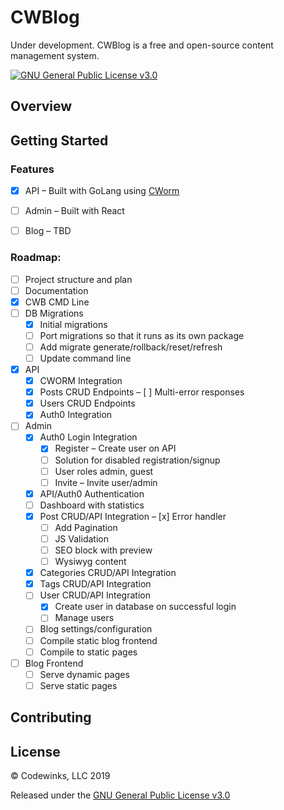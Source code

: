 # CWBlog
Under development. CWBlog is a free and open-source content management system.

[![GNU General Public License v3.0](https://img.shields.io/github/license/codewinks/cwblog.svg)](https://opensource.org/licenses/GPL-3.0)

## Overview

## Getting Started

### Features
* [x] API – Built with GoLang using [CWorm](https://github.com/codewinks/cworm)
* [ ] Admin – Built with React
* [ ] Blog – TBD


### Roadmap:
- [ ] Project structure and plan
- [ ] Documentation
- [x] CWB CMD Line
- [ ] DB Migrations
    - [x] Initial migrations
    - [ ] Port migrations so that it runs as its own package
    - [ ] Add migrate generate/rollback/reset/refresh
    - [ ] Update command line
- [x] API
    - [x] CWORM Integration
    - [x] Posts CRUD Endpoints
        – [ ] Multi-error responses
    - [x] Users CRUD Endpoints
    - [x] Auth0 Integration
- [ ] Admin
    - [x] Auth0 Login Integration
        - [x] Register – Create user on API
        - [ ] Solution for disabled registration/signup
        - [ ] User roles admin, guest
        - [ ] Invite – Invite user/admin
    - [x] API/Auth0 Authentication
    - [ ] Dashboard with statistics
    - [x] Post CRUD/API Integration
        – [x] Error handler
        - [ ] Add Pagination
        - [ ] JS Validation
        - [ ] SEO block with preview
        - [ ] Wysiwyg content
    - [x] Categories CRUD/API Integration
    - [x] Tags CRUD/API Integration
    - [ ] User CRUD/API Integration
        - [x] Create user in database on successful login
        - [ ] Manage users
    - [ ] Blog settings/configuration
    - [ ] Compile static blog frontend
    - [ ] Compile to static pages    
- [ ] Blog Frontend
    - [ ] Serve dynamic pages
    - [ ] Serve static pages

## Contributing

## License
© Codewinks, LLC 2019

Released under the [GNU General Public License v3.0](https://github.com/codewinks/cwblog/blob/master/LICENSE)






